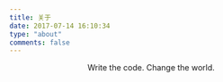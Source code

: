 ```yaml
---
title: 关于
date: 2017-07-14 16:10:34
type: "about"
comments: false
---
```


<center>Write the code. Change the world.</center>